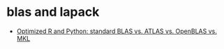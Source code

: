 # blas and lapack

- [Optimized R and Python: standard BLAS vs. ATLAS vs. OpenBLAS vs. MKL
](http://blog.nguyenvq.com/blog/2014/11/10/optimized-r-and-python-standard-blas-vs-atlas-vs-openblas-vs-mkl/)